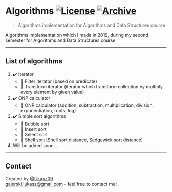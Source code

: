 # Algorithms [![License](http://img.shields.io/:license-mit-blue.svg?style=flat-square)](https://choosealicense.com/licenses/mit/) [![Archive](https://img.shields.io/badge/repository-archive-lightgrey)](https://github.com/Ukasz09/Algorithms)

> Algorithms implementation for Algorithms and Data Structures course 

Algorithms implementation which I made in 2019, during my second semester for Algorithms and Data Structures course  

---
## List of algorithms
1. ✔️ Iterator <br/>
   - 🔸 Filter iterator (based on predicate) </br>
   - 🔸 Transform iterator (iterator which transform collection by multiply every element by given value) </br>
2. ✔️ ONP calculator <br/>
   - 🔸 ONP calculator (addition, subtraction, multiplication, division, exponentiation, roots, log) </br>
3. ✔️ Simple sort algorithms <br/>
   - 🔸 Bubble sort </br>
   - 🔸 Insert sort </br>
   - 🔸 Select sort </br>
   - 🔸 Shell sort (Shell sort distance, Sedgewick sort distance) </br>
4. Will be added soon ... 
---
## Contact
Created by [@Ukasz09](https://github.com/Ukasz09) <br/>
gajerski.lukasz@gmail.com - feel free to contact me!
